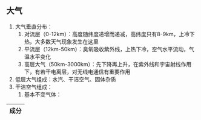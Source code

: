 ## 大气
1. 大气垂直分布：
	1. 对流层（0-12km）：高度随纬度递增而递减，高纬度只有8-9km，上冷下热，大多数天气现象发生在这里
	 2. 平流层（12km-50km）：臭氧吸收紫外线，上热下冷，空气水平流动，气温水平变化
	 3. 高层大气（50km-3000km）：先下降再上升，在紫外线和宇宙射线作用下，有若干电离层，对无线电通信有重要作用
2. 低层大气组成：水汽、干洁空气、固体杂质
3. 干洁空气组成：
	1. 基本不变气体：

 | 成分 | 
 | ---- |
